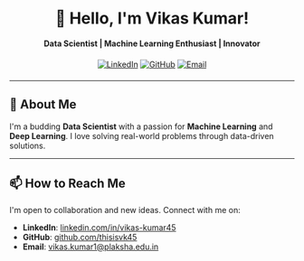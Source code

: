 <h1 align="center">👋 Hello, I'm Vikas Kumar!</h1>

<p align="center">
  <b>Data Scientist | Machine Learning Enthusiast | Innovator</b>
</p>

<p align="center" style="margin: 20px 0;">
  <a href="https://www.linkedin.com/in/vikas-kumar45/"><img src="https://img.shields.io/badge/LinkedIn-0A66C2?style=for-the-badge&logo=linkedin&logoColor=white" alt="LinkedIn"></a>
  <a href="https://github.com/thisisvk45"><img src="https://img.shields.io/badge/GitHub-181717?style=for-the-badge&logo=github&logoColor=white" alt="GitHub"></a>
  <a href="mailto:vikas.kumar1@plaksha.edu.in"><img src="https://img.shields.io/badge/Email-EA4335?style=for-the-badge&logo=gmail&logoColor=white" alt="Email"></a>
</p>

---

## 🚀 About Me

I'm a budding **Data Scientist** with a passion for **Machine Learning** and **Deep Learning**. I love solving real-world problems through data-driven solutions.

---



## 📫 How to Reach Me

I'm open to collaboration and new ideas. Connect with me on:

- **LinkedIn**: [linkedin.com/in/vikas-kumar45](https://www.linkedin.com/in/vikas-kumar45/)
- **GitHub**: [github.com/thisisvk45](https://github.com/thisisvk45)
- **Email**: vikas.kumar1@plaksha.edu.in
